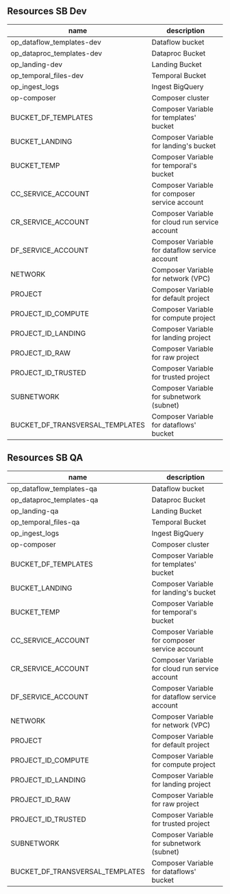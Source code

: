 ## Resources SB Dev

| name | description |
|---|---|
| op_dataflow_templates-dev | Dataflow bucket |
| op_dataproc_templates-dev | Dataproc Bucket |
| op_landing-dev | Landing Bucket |
| op_temporal_files-dev | Temporal Bucket |
| op_ingest_logs | Ingest BigQuery |
| op-composer | Composer cluster |
| BUCKET_DF_TEMPLATES | Composer Variable for templates' bucket |
| BUCKET_LANDING | Composer Variable for landing's bucket |
| BUCKET_TEMP | Composer Variable for temporal's bucket |
| CC_SERVICE_ACCOUNT | Composer Variable for composer service account|
| CR_SERVICE_ACCOUNT | Composer Variable for cloud run service account|
| DF_SERVICE_ACCOUNT | Composer Variable for dataflow service account|
| NETWORK | Composer Variable for network (VPC)|
| PROJECT | Composer Variable for default project|
| PROJECT_ID_COMPUTE | Composer Variable for compute project|
| PROJECT_ID_LANDING | Composer Variable for landing project|
| PROJECT_ID_RAW | Composer Variable for raw project|
| PROJECT_ID_TRUSTED | Composer Variable for trusted project|
| SUBNETWORK | Composer Variable for subnetwork (subnet)|
| BUCKET_DF_TRANSVERSAL_TEMPLATES | Composer Variable for dataflows' bucket |
## Resources SB QA

| name | description |
|---|---|
| op_dataflow_templates-qa | Dataflow bucket |
| op_dataproc_templates-qa | Dataproc Bucket |
| op_landing-qa | Landing Bucket |
| op_temporal_files-qa | Temporal Bucket |
| op_ingest_logs | Ingest BigQuery |
| op-composer | Composer cluster |
| BUCKET_DF_TEMPLATES | Composer Variable for templates' bucket |
| BUCKET_LANDING | Composer Variable for landing's bucket |
| BUCKET_TEMP | Composer Variable for temporal's bucket |
| CC_SERVICE_ACCOUNT | Composer Variable for composer service account|
| CR_SERVICE_ACCOUNT | Composer Variable for cloud run service account|
| DF_SERVICE_ACCOUNT | Composer Variable for dataflow service account|
| NETWORK | Composer Variable for network (VPC)|
| PROJECT | Composer Variable for default project|
| PROJECT_ID_COMPUTE | Composer Variable for compute project|
| PROJECT_ID_LANDING | Composer Variable for landing project|
| PROJECT_ID_RAW | Composer Variable for raw project|
| PROJECT_ID_TRUSTED | Composer Variable for trusted project|
| SUBNETWORK | Composer Variable for subnetwork (subnet)|
| BUCKET_DF_TRANSVERSAL_TEMPLATES | Composer Variable for dataflows' bucket |
